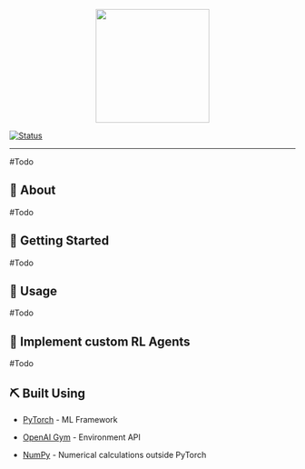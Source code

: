 
<p align="center"><img src="https://docs.google.com/drawings/d/e/2PACX-1vQTqWkqIzSlT3zldytD8L0kj6MZVpE_5ZslrDAvMhLEG-anipK2UPJuHm3ImGhVVTVYiZrsbTlKf3Yo/pub?w=756&h=265" height="200px" /></p>
  

[![Status](https://img.shields.io/badge/status-active-success.svg)]()


  

</div>

  

---

  

#Todo

  

## 🧐 About <a name = "about"></a>

  

#Todo

  

## 🏁 Getting Started <a name = "getting_started"></a>

  

#Todo


## 🎈 Usage <a name="usage"></a>

  

#Todo

  

## 🚀 Implement custom RL Agents <a name = "deployment"></a>

  

#Todo

  

## ⛏️ Built Using <a name = "built_using"></a>

  

-  [PyTorch](https://pytorch.org/) - ML Framework

-  [OpenAI Gym](https://gym.openai.com/) - Environment API

-  [NumPy](https://numpy.org/) - Numerical calculations outside PyTorch

  <!--

## ✍️ Authors <a name = "authors"></a>

  

-  [@olemeyer](https://github.com/olemeyer) 

  

See also the list of [contributors](https://github.com/kylelobo/The-Documentation-Compendium/contributors) who participated in this project.



## 🎉 Acknowledgements <a name = "acknowledgement"></a>

  

- [Cherry-RL](http://cherry-rl.net/) & [Keras-RL](https://keras-rl.readthedocs.io/en/latest/) for Inspiration
-->
